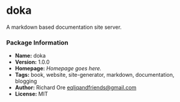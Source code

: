 # doka

A markdown based documentation site server.

### Package Information

- **Name:** doka
- **Version:** 1.0.0
- **Homepage:** _Homepage goes here._
- **Tags:** book, website, site-generator, markdown, documentation, blogging
- **Author:** Richard Ore <eqliqandfriends@gmail.com>
- **License:** MIT

